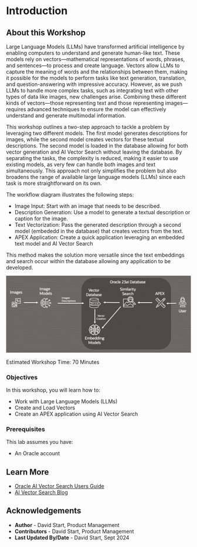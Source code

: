 # Introduction

## About this Workshop

Large Language Models (LLMs) have transformed artificial intelligence by enabling computers to understand and generate human-like text. These models rely on vectors—mathematical representations of words, phrases, and sentences—to process and create language. Vectors allow LLMs to capture the meaning of words and the relationships between them, making it possible for the models to perform tasks like text generation, translation, and question-answering with impressive accuracy. However, as we push LLMs to handle more complex tasks, such as integrating text with other types of data like images, new challenges arise. Combining these different kinds of vectors—those representing text and those representing images—requires advanced techniques to ensure the model can effectively understand and generate multimodal information.

This workshop outlines a two-step approach to tackle a problem by leveraging two different models. The first model generates descriptions for images, while the second model creates vectors for these textual descriptions. The second model is loaded in the database allowing for both vector generation and AI Vector Search without leaving the database. By separating the tasks, the complexity is reduced, making it easier to use existing models, as very few can handle both images and text simultaneously. This approach not only simplifies the problem but also broadens the range of available large language models (LLMs) since each task is more straightforward on its own.

The workflow diagram illustrates the following steps:

- Image Input: Start with an image that needs to be described.
- Description Generation: Use a model to generate a textual description or caption for the image.
- Text Vectorization: Pass the generated description through a second model (embededd in the database) that creates vectors from the text.
- APEX Application: Create a quick application leveraging an embedded text model and AI Vector Search

This method makes the solution more versatile since the text embeddings and search occur within the database allowing any application to be developed.


![Image alt text](images/diagram1.png)




  [](youtube:pu79sny1AzY)

Estimated Workshop Time: 70 Minutes

### Objectives

In this workshop, you will learn how to:
* Work with Large Language Models (LLMs)
* Create and Load Vectors
* Create an APEX application using AI Vector Search

### Prerequisites

This lab assumes you have:
* An Oracle account

## Learn More

* [Oracle AI Vector Search Users Guide](https://docs.oracle.com/en/database/oracle/oracle-database/23/vecse/whats-new-oracle-ai-vector-search.html)
* [AI Vector Search Blog](https://blogs.oracle.com/database/post/oracle-announces-general-availability-of-ai-vector-search-in-oracle-database-23ai)

## Acknowledgements
* **Author** - David Start, Product Management
* **Contributors** -  David Start, Product Management
* **Last Updated By/Date** - David Start, Sept 2024
